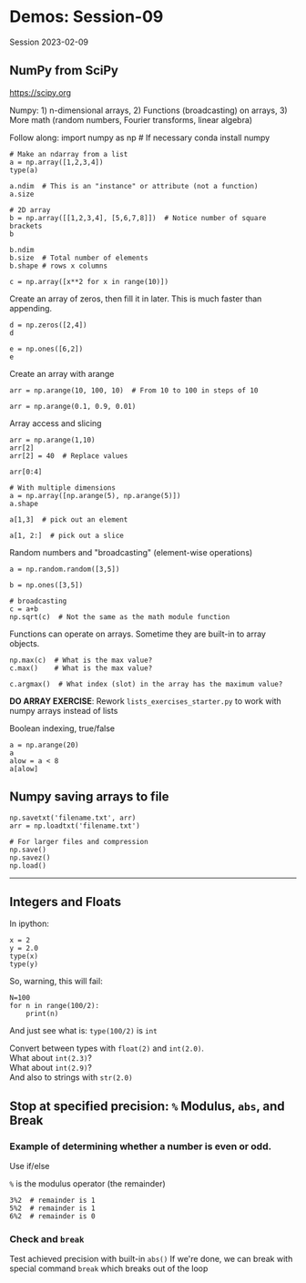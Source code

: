 
# Demos: Session-09
Session 2023-02-09

## NumPy from SciPy
https://scipy.org

Numpy: 1) n-dimensional arrays, 2) Functions (broadcasting) on arrays, 3) More math (random numbers, Fourier transforms, linear algebra)

Follow along:
	import numpy as np  # If necessary conda install numpy
	
	# Make an ndarray from a list
	a = np.array([1,2,3,4])
	type(a)
	
	a.ndim  # This is an "instance" or attribute (not a function)
	a.size
	
	# 2D array
	b = np.array([[1,2,3,4], [5,6,7,8]])  # Notice number of square brackets
	b
	
	b.ndim
	b.size  # Total number of elements
	b.shape # rows x columns
	
	c = np.array([x**2 for x in range(10)])
	
Create an array of zeros, then fill it in later.  This is much faster than appending.

	d = np.zeros([2,4])
	d
	
	e = np.ones([6,2])
	e

Create an array with arange

	arr = np.arange(10, 100, 10)  # From 10 to 100 in steps of 10
	
	arr = np.arange(0.1, 0.9, 0.01)
	
Array access and slicing

	arr = np.arange(1,10)
	arr[2]
	arr[2] = 40  # Replace values
	
	arr[0:4]
	
	# With multiple dimensions
	a = np.array([np.arange(5), np.arange(5)])
	a.shape
	
	a[1,3]  # pick out an element
	
	a[1, 2:]  # pick out a slice
	
Random numbers and "broadcasting" (element-wise operations)

	a = np.random.random([3,5])
	
	b = np.ones([3,5])
	
	# broadcasting
	c = a+b
	np.sqrt(c)  # Not the same as the math module function
	
Functions can operate on arrays.  Sometime they are built-in to array objects.

	np.max(c)  # What is the max value?
	c.max()    # What is the max value?
	
	c.argmax()  # What index (slot) in the array has the maximum value?
	

**DO ARRAY EXERCISE**: Rework `lists_exercises_starter.py` to work with numpy arrays instead of lists

Boolean indexing, true/false

	a = np.arange(20)
	a
	alow = a < 8
	a[alow]
	
## Numpy saving arrays to file

	np.savetxt('filename.txt', arr)
	arr = np.loadtxt('filename.txt')
	
	# For larger files and compression
	np.save()
	np.savez()
	np.load()

----
## Integers and Floats
In ipython:

	x = 2
	y = 2.0
	type(x)
	type(y)
	
So, warning, this will fail: 

	N=100
	for n in range(100/2):
		print(n)
	
And just see what is: `type(100/2)` is `int`

Convert between types with `float(2)` and `int(2.0)`.  
What about `int(2.3)`?  
What about `int(2.9)`?  
And also to strings with `str(2.0)`  

## Stop at specified precision: `%` Modulus, `abs`, and Break

### Example of determining whether a number is even or odd.  
Use if/else  

`%` is the modulus operator (the remainder)

	3%2  # remainder is 1
	5%2  # remainder is 1
	6%2  # remainder is 0

### Check and `break`
Test achieved precision with built-in `abs()`
If we're done, we can break with special command `break` which breaks out of the loop

